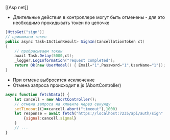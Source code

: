 [[Asp net]]

- Длительные действия в контроллере могут быть отменены - для это необходимо прокидывать токен по цепочке
```cs
[HttpGet("sign")]
// принимаем токен
public async Task<IActionResult> SignIn(CancellationToken ct)
{
	// пробрасываем токен
    await Task.Delay(5000,ct);
    _logger.LogInformation("request completed");
    return Ok(new UserModel() { Email="1",Password="1",UserName="1"});
}
```
- При отмене выбросится исключение
- Отмена запроса происходит в js (AbortController)
```js
async function fetchData() {
    let cancell = new AbortController();
    // отмена запроса на клиенте через секунду
    setTimeout(()=>cancell.abort("timeout"),1000)
    let response = await fetch("https://localhost:7235/api/auth/sign"
	    {signal:cancell.signal}
	)  
	// ...
}
```